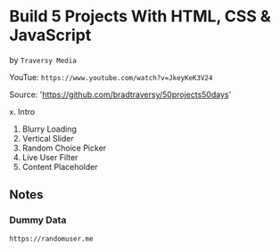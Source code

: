 # Build 5 Projects With HTML, CSS & JavaScript
by `Traversy Media`

YouTue: `https://www.youtube.com/watch?v=JkeyKeK3V24`

Source: 'https://github.com/bradtraversy/50projects50days'

 x. Intro
01. Blurry Loading
02. Vertical Slider
03. Random Choice Picker
04. Live User Filter
05. Content Placeholder

## Notes

### Dummy Data

`https://randomuser.me`